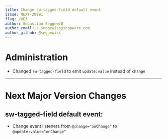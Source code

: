 ```yaml
---
title: Change sw-tagged-field default event
issue: NEXT-28991
flag: VUE3
author: Sebastian Seggewiß
author_email: s.seggewiss@shopware.com
author_github: @seggewiss
---
```

# Administration
* Changed `sw-tagged-field` to emit `update:value` instead of `change`
___
# Next Major Version Changes
## sw-tagged-field default event:
* Change event listeners from `@change="onChange"` to `@update:value="onChange"`